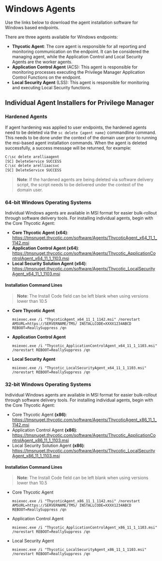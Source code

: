 [title]: # (Windows Agents)
[tags]: # (endpoint,installation)
[priority]: # (3)
# Windows Agents

Use the links below to download the agent installation software for Windows based endpoints.

There are three agents available for Windows endpoints:

* __Thycotic Agent__: The core agent is responsible for all reporting and monitoring communication on the endpoint. It can be considered the managing agent, while the Application Control and Local Security Agents are the worker agents.
* __Application Control Agent__ (ACS): This agent is responsible for monitoring processes executing the Privilege Manager Application Control Functions on the endpoint.
* __Local Security Agent__ (LSS): This agent is responsible for monitoring and executing Local Security functions.

## Individual Agent Installers for Privilege Manager

### Hardened Agents

If agent hardening was applied to user endpoints, the hardened agents need to be deleted via the `sc delete {agent name}` commandline command. This needs to be done under the context of the domain user prior to running the msi-based agent installation commands. When the agent is deleted successfully, a success message will be returned, for example:

```cmd
C:\sc delete arelliaagent
[SC] DeleteService SUCCESS
C:\sc delete arelliaacsvc
[SC] DeleteService SUCCESS
```

>**Note**: If the hardened agents are being deleted via software delivery script, the script needs to be delivered under the context of the domain user.

### 64-bit Windows Operating Systems

Individual Windows agents are available in MSI format for easier bulk-rollout through software delivery tools. For installing individual agents, begin with the Core Thycotic Agent:

* __Core Thycotic Agent (x64)__:
  https://tmsnuget.thycotic.com/software/Agents/ThycoticAgent_x64_11_1_1142.msi
* __Application Control Agent (x64)__:
  https://tmsnuget.thycotic.com/software/Agents/Thycotic_ApplicationControlAgent_x64_11_1_1103.msi
* __Local Security Solution Agent (x64)__:
  https://tmsnuget.thycotic.com/software/Agents/Thycotic_LocalSecurityAgent_x64_11_1_1103.msi

#### Installation Command Lines

>**Note**:
>The Install Code field can be left blank when using versions lower than 10.5

* __Core Thycotic Agent__
  ```
  msiexec.exe /i "ThycoticAgent_x64_11_1_1142.msi" /norestart AMSURL=https://SERVERNAME/TMS/ INSTALLCODE=XXXX1234ABCD REBOOT=ReallySuppress /qn
  ```
* __Application Control Agent__
  ```
  msiexec.exe /i "Thycotic_ApplicationControlAgent_x64_11_1_1103.msi" /norestart REBOOT=ReallySuppress /qn
  ```
* __Local Security Agent__
  ```
  msiexec.exe /i "Thycotic_LocalSecurityAgent_x64_11_1_1103.msi" /norestart REBOOT=ReallySuppress /qn
  ```

### 32-bit Windows Operating Systems

Individual Windows agents are available in MSI format for easier bulk-rollout through software delivery tools. For installing individual agents, begin with the Core Thycotic Agent:

* Core Thycotic Agent __(x86)__:
  https://tmsnuget.thycotic.com/software/Agents/ThycoticAgent_x86_11_1_1142.msi
* Application Control Agent __(x86)__:
  https://tmsnuget.thycotic.com/software/Agents/Thycotic_ApplicationControlAgent_x86_11_1_1103.msi
* Local Security Solution Agent __(x86)__:
  https://tmsnuget.thycotic.com/software/Agents/Thycotic_LocalSecurityAgent_x86_11_1_1103.msi

#### Installation Command Lines

>**Note**:
>The Install Code field can be left blank when using versions lower than 10.5

* Core Thycotic Agent
  ```
  msiexec.exe /i "ThycoticAgent_x86_11_1_1142.msi" /norestart AMSURL=https://SERVERNAME/TMS/ INSTALLCODE=XXXX1234ABCD REBOOT=ReallySuppress /qn
  ```
* Application Control Agent
  ```
  msiexec.exe /i "Thycotic_ApplicationControlAgent_x86_11_1_1103.msi" /norestart REBOOT=ReallySuppress /qn
  ```
* Local Security Agent
  ```
  msiexec.exe /i "Thycotic_LocalSecurityAgent_x86_11_1_1103.msi" /norestart REBOOT=ReallySuppress /qn
  ```
